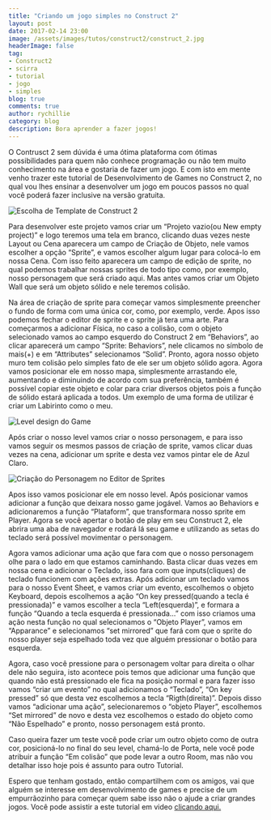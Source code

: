 ```yaml
---
title: "Criando um jogo simples no Construct 2"
layout: post
date: 2017-02-14 23:00
image: /assets/images/tutos/construct2/construct_2.jpg
headerImage: false
tag:
- Construct2
- scirra
- tutorial
- jogo
- simples
blog: true
comments: true
author: rychillie
category: blog
description: Bora aprender a fazer jogos!
---
```


O Contrusct 2 sem dúvida é uma ótima plataforma com ótimas possibilidades para quem não conhece programação ou não tem muito conhecimento na área e gostaria de fazer um jogo. E com isto em mente venho trazer este tutorial de Desenvolvimento de Games no Construct 2, no qual vou lhes ensinar a desenvolver um jogo em poucos passos no qual você poderá fazer inclusive na versão gratuita.

<img class="image" src="/assets/images/tutos/construct2/criandoumprojetosimplesnoc2.jpg" alt="Escolha de Template de Construct 2">

Para desenvolver este projeto vamos criar um “Projeto vazio(ou New empty project)” e logo teremos uma tela em branco, clicando duas vezes neste Layout ou Cena aparecera um campo de Criação de Objeto, nele vamos escolher a opção “Sprite”, e vamos escolher algum lugar para colocá-lo em nossa Cena. Com isso feito aparecera um campo de edição de sprite, no qual podemos trabalhar nossas sprites de todo tipo como, por exemplo, nosso personagem que será criado aqui. Mas antes vamos criar um Objeto Wall que será um objeto sólido e nele teremos colisão.

Na área de criação de sprite para começar vamos simplesmente preencher o fundo de forma com uma única cor, como, por exemplo, verde. Apos isso podemos fechar o editor de sprite e o sprite já tera uma arte. Para começarmos a adicionar Física, no caso a colisão, com o objeto selecionado vamos ao campo esquerdo do Construct 2 em “Behaviors”, ao clicar aparecerá um campo “Sprite: Behaviors”, nele clicamos no símbolo de mais(+) e em “Attributes” selecionamos “Solid”. Pronto, agora nosso objeto muro tem colisão pelo simples fato de ele ser um objeto sólido agora. Agora vamos posicionar ele em nosso mapa, simplesmente arrastando ele, aumentando e diminuindo de acordo com sua preferência, também é possível copiar este objeto e colar para criar diversos objetos pois a função de sólido estará aplicada a todos. Um exemplo de uma forma de utilizar é criar um Labirinto como o meu.

<img class="image" src="/assets/images/tutos/construct2/labirintosimplesnoc2.jpg" alt="Level design do Game">

Após criar o nosso level vamos criar o nosso personagem, e para isso vamos seguir os mesmos passos de criação de sprite, vamos clicar duas vezes na cena, adicionar um sprite e desta vez vamos pintar ele de Azul Claro.

<img class="image" src="/assets/images/tutos/construct2/personagemsimplesnoc2.jpg" alt="Criação do Personagem no Editor de Sprites">

Apos isso vamos posicionar ele em nosso level. Após posicionar vamos adicionar a função que deixara nosso game jogável. Vamos ao Behaviors e adicionaremos a função “Plataform”, que transformara nosso sprite em Player. Agora se você apertar o botão de play em seu Construct 2, ele abrira uma aba de navegador e rodará lá seu game e utilizando as setas do teclado será possível movimentar o personagem.

Agora vamos adicionar uma ação que fara com que o nosso personagem olhe para o lado em que estamos caminhando. Basta clicar duas vezes em nossa cena e adicionar o Teclado, isso fara com que inputs(cliques) de teclado funcionem com ações extras. Após adicionar um teclado vamos para o nosso Event Sheet, e vamos criar um evento, escolhemos o objeto Keyboard, depois escolhemos a ação “On key pressed(quando a tecla é pressionada)” e vamos escolher a tecla “Left(esquerda)”, e formara a função “Quando a tecla esquerda é pressionada…” com isso criamos uma ação nesta função no qual selecionamos o “Objeto Player”, vamos em “Apparance” e selecionamos “set mirrored” que fará com que o sprite do nosso player seja espelhado toda vez que alguém pressionar o botão para esquerda.

Agora, caso você pressione para o personagem voltar para direita o olhar dele não seguira, isto acontece pois temos que adicionar uma função que quando não está pressionado ele fica na posição normal e para fazer isso vamos “criar um evento” no qual adicionamos o “Teclado”, “On key pressed” só que desta vez escolhemos a tecla “Rigth(direita)”. Depois disso vamos “adicionar uma ação”, selecionaremos o “objeto Player”, escolhemos “Set mirrored” de novo e desta vez escolhemos o estado do objeto como “Não Espelhado” e pronto, nosso personagem está pronto.

Caso queira fazer um teste você pode criar um outro objeto como de outra cor, posicioná-lo no final do seu level, chamá-lo de Porta, nele você pode atribuir a função “Em colisão” que pode levar a outro Room, mas não vou detalhar isso hoje pois é assunto para outro Tutorial.

Espero que tenham gostado, então compartilhem com os amigos, vai que alguém se interesse em desenvolvimento de games e precise de um empurrãozinho para começar quem sabe isso não o ajude a criar grandes jogos. Você pode assistir a este tutorial em video <a href="https://youtu.be/isX2qv-gUYY">clicando aqui.</a>
